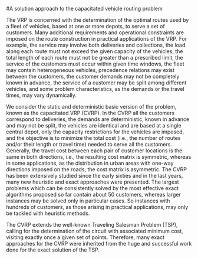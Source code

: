 #A solution approach to the capacitated vehicle routing problem


The VRP is concerned with the determination of the optimal routes used by a fleet of vehicles, based at one or more depots, to serve a set of customers. Many additional requirements and operational constraints are imposed on the route construction in practical applications of the VRP. For example, the service may
involve both deliveries and collections, the load along each route must not exceed the given capacity of the vehicles, the total length of each route must not be greater than a prescribed limit, the service of the customers must occur within given time windows, the fleet may contain heterogeneous vehicles, precedence relations may exist between the customers, the customer demands may not be completely known in advance,
the service of a customer may be split among different vehicles, and some problem characteristics, as the demands or the travel times, may vary dynamically.

We consider the static and deterministic basic version of the problem, known as the capacitated VRP
(CVRP).
In the CVRP all the customers correspond to deliveries, the demands are deterministic, known in advance
and may not be split, the vehicles are identical and are based at a single central depot, only the capacity restrictions for the vehicles are imposed, and the objective is to minimize the total cost (i.e., the number of routes and/or their length or travel time) needed to serve all the customers. Generally, the travel cost between each pair of customer locations is the same in both directions, i.e., the resulting cost matrix is symmetric, whereas in some applications, as the distribution in urban areas with one-way directions imposed on the roads, the cost matrix is asymmetric.
The CVRP has been extensively studied since the early sixties and in the last years, many new heuristic and exact approaches were presented. The largest problems which can be consistently solved by the most effective exact algorithms proposed so far contain about 50 customers, whereas larger instances may be solved only in particular cases. So instances with hundreds of customers, as those arising in practical applications, may only be tackled with heuristic methods.

The CVRP extends the well-known Traveling Salesman Problem (TSP), calling for the determination of the circuit with associated minimum cost, visiting exactly once a given set of points. Therefore, many exact approaches for the CVRP were inherited from the huge and successful work done for the exact solution of the TSP.